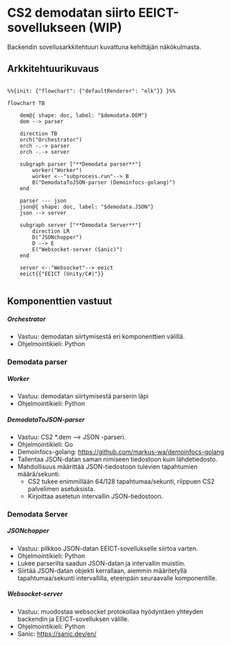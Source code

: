 # CS2 demodatan siirto EEICT-sovellukseen (WIP)

Backendin sovellusarkkitehtuuri kuvattuna kehittäjän näkökulmasta.
## Arkkitehtuurikuvaus

```mermaid

%%{init: {"flowchart": {"defaultRenderer": "elk"}} }%%

flowchart TB

    dem@{ shape: doc, label: "$demodata.DEM"}
    dem --> parser

    direction TB
    orch("Orchestrator")
    orch -.-> parser
    orch -.-> server
    
    subgraph parser ["**Demodata parser**"]
        worker("Worker")
        worker <--"subprocess.run"--> B
        B("DemodataToJSON-parser (Demoinfocs-golang)")
    end

    parser --- json
    json@{ shape: doc, label: "$demodata.JSON"}
    json --> server

    subgraph server ["**Demodata Server**"]
        direction LR
        D("JSONchopper") 
        D --> E
        E("Websocket-server (Sanic)")
    end
    
    server <--"Websocket"--> eeict
    eeict{{"EEICT (Unity/C#)"}}
    
```

## Komponenttien vastuut

##### Orchestrator
- Vastuu: demodatan siirtymisestä eri komponenttien välillä.
- Ohjelmointikieli: Python

### Demodata parser
##### Worker
- Vastuu: demodatan siirtymisestä parserin läpi
- Ohjelmointikieli: Python
##### DemodataToJSON-parser
- Vastuu: CS2 \*.dem --> JSON -parseri.
- Ohjelmointikieli: Go
- Demoinfocs-golang: https://github.com/markus-wa/demoinfocs-golang
- Tallentaa JSON-datan saman nimiseen tiedostoon kuin lähdetiedosto.
- Mahdollisuus määrittää JSON-tiedostoon tulevien tapahtumien määrä/sekunti.
    - CS2 tukee enimmillään 64/128 tapahtumaa/sekunti, riippuen CS2 palvelimen asetuksista.
    - Kirjoittaa asetetun intervallin JSON-tiedostoon.

### Demodata Server
##### JSONchopper
- Vastuu: pilkkoo JSON-datan EEICT-sovellukselle siirtoa varten.
- Ohjelmointikieli: Python
- Lukee parserilta saadun JSON-datan ja intervallin muistiin.
- Siirtää JSON-datan objekti kerrallaan, aiemmin määritetyllä tapahtumaa/sekunti intervallilla, eteenpäin seuraavalle komponentille.
##### Websocket-server
- Vastuu: muodostaa websocket protokollaa hyödyntäen yhteyden backendin ja EEICT-sovelluksen välille.
- Ohjelmointikieli: Python
- Sanic: https://sanic.dev/en/

